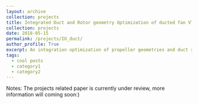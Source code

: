 ```yaml
---
layout: archive
collection: projects
title: Integrated Duct and Rotor geometry Optimization of ducted fan VTOL Aircrafts 
collection: projects
date: 2018-05-15
permalink: /projects/IO_duct/
author_profile: True
excerpt: An integration optimization of propeller geometries and duct shape was performed with the help of Kriging Surrogate Based Optimization, some interesting results were found.
tags:
  - cool posts
  - category1
  - category2
---
```


Notes: The projects related paper is currently under review, more information will coming soon:)
